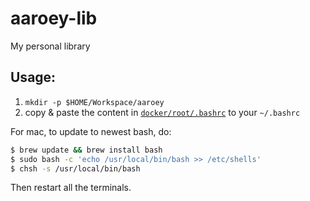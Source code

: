 # aaroey-lib
My personal library

## Usage:

1. `mkdir -p $HOME/Workspace/aaroey`
1. copy & paste the content in [`docker/root/.bashrc`](https://raw.githubusercontent.com/aaroey/aaroey-lib/master/docker/root/.bashrc) to your `~/.bashrc`

For mac, to update to newest bash, do:

```sh
$ brew update && brew install bash
$ sudo bash -c 'echo /usr/local/bin/bash >> /etc/shells'
$ chsh -s /usr/local/bin/bash
```

Then restart all the terminals.

